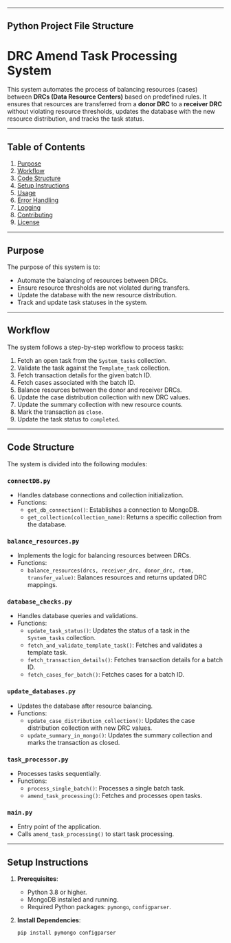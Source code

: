 ------------------------------------------------------------------------
Python Project File Structure
------------------------------------------------------------------------
# DRC Amend Task Processing System

This system automates the process of balancing resources (cases) between **DRCs (Data Resource Centers)** based on predefined rules. It ensures that resources are transferred from a **donor DRC** to a **receiver DRC** without violating resource thresholds, updates the database with the new resource distribution, and tracks the task status.

---

## Table of Contents
1. [Purpose](#purpose)
2. [Workflow](#workflow)
3. [Code Structure](#code-structure)
4. [Setup Instructions](#setup-instructions)
5. [Usage](#usage)
6. [Error Handling](#error-handling)
7. [Logging](#logging)
8. [Contributing](#contributing)
9. [License](#license)

---

## Purpose
The purpose of this system is to:
- Automate the balancing of resources between DRCs.
- Ensure resource thresholds are not violated during transfers.
- Update the database with the new resource distribution.
- Track and update task statuses in the system.

---

## Workflow
The system follows a step-by-step workflow to process tasks:
1. Fetch an open task from the `System_tasks` collection.
2. Validate the task against the `Template_task` collection.
3. Fetch transaction details for the given batch ID.
4. Fetch cases associated with the batch ID.
5. Balance resources between the donor and receiver DRCs.
6. Update the case distribution collection with new DRC values.
7. Update the summary collection with new resource counts.
8. Mark the transaction as `close`.
9. Update the task status to `completed`.

---

## Code Structure
The system is divided into the following modules:

### `connectDB.py`
- Handles database connections and collection initialization.
- Functions:
  - `get_db_connection()`: Establishes a connection to MongoDB.
  - `get_collection(collection_name)`: Returns a specific collection from the database.

### `balance_resources.py`
- Implements the logic for balancing resources between DRCs.
- Functions:
  - `balance_resources(drcs, receiver_drc, donor_drc, rtom, transfer_value)`: Balances resources and returns updated DRC mappings.

### `database_checks.py`
- Handles database queries and validations.
- Functions:
  - `update_task_status()`: Updates the status of a task in the `System_tasks` collection.
  - `fetch_and_validate_template_task()`: Fetches and validates a template task.
  - `fetch_transaction_details()`: Fetches transaction details for a batch ID.
  - `fetch_cases_for_batch()`: Fetches cases for a batch ID.

### `update_databases.py`
- Updates the database after resource balancing.
- Functions:
  - `update_case_distribution_collection()`: Updates the case distribution collection with new DRC values.
  - `update_summary_in_mongo()`: Updates the summary collection and marks the transaction as closed.

### `task_processor.py`
- Processes tasks sequentially.
- Functions:
  - `process_single_batch()`: Processes a single batch task.
  - `amend_task_processing()`: Fetches and processes open tasks.

### `main.py`
- Entry point of the application.
- Calls `amend_task_processing()` to start task processing.

---

## Setup Instructions
1. **Prerequisites**:
   - Python 3.8 or higher.
   - MongoDB installed and running.
   - Required Python packages: `pymongo`, `configparser`.

2. **Install Dependencies**:
   ```bash
   pip install pymongo configparser
